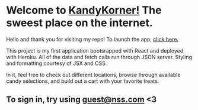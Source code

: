 # Welcome to [KandyKorner!](https://gqg-kandykorner.herokuapp.com/login) The sweest place on the internet.

Hello and thank you for visiting my repo! To launch the app, [click here.](https://gqg-kandykorner.herokuapp.com/login)

This project is my first application bootsrapped with React and deployed with Heroku. All of the data and fetch calls run through JSON server. Styling and formatting courtesy of JSX and CSS.

In it, feel free to check out different locations, browse through  available candy selections, and build out a cart with your favorite treats.

## To sign in, try using guest@nss.com <3
